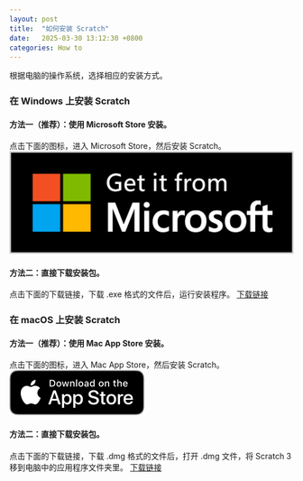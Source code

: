```yaml
---
layout: post
title:  "如何安装 Scratch"
date:   2025-03-30 13:12:30 +0800
categories: How to
---
```

根据电脑的操作系统，选择相应的安装方式。
### 在 Windows 上安装 Scratch
#### 方法一（推荐）：使用 Microsoft Store 安装。
点击下面的图标，进入 Microsoft Store，然后安装 Scratch。
 [![Windows Store Badge](/assets/img/windows-store-badge.svg)](https://www.microsoft.com/store/apps/9pfgj25jl6x3?cid=storebadge&ocid=badge)
 #### 方法二：直接下载安装包。
点击下面的下载链接，下载 .exe 格式的文件后，运行安装程序。
[下载链接](https://dpfy.sharepoint.com/:u:/s/maker/ESkl_DQkESBHh0Wf6qvBoxEBlNzoZDHvVCkw3SgUgVXEeA)

### 在 macOS 上安装 Scratch
#### 方法一（推荐）：使用 Mac App Store 安装。
点击下面的图标，进入 Mac App Store，然后安装 Scratch。
[ ![Mac App Store Badge](/assets/img/mac-store-badge.svg)](https://apps.apple.com/us/app/scratch-desktop/id1446785996?mt=12)
#### 方法二：直接下载安装包。
点击下面的下载链接，下载 .dmg 格式的文件后，打开 .dmg 文件，将 Scratch 3 移到电脑中的应用程序文件夹里。
[下载链接](https://dpfy.sharepoint.com/:u:/s/maker/EVq020e2wwJCj4hClvpMS38BuAXxVdWqeAtEVLVi8AkjgA)

